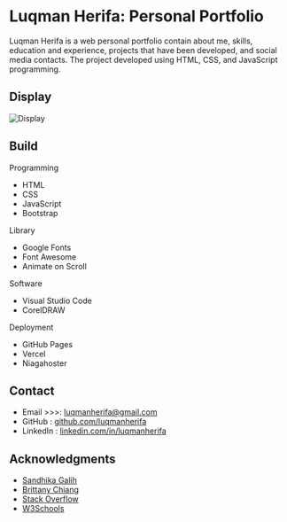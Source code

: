 # Luqman Herifa: Personal Portfolio
Luqman Herifa is a web personal portfolio contain about me, skills, education and experience, projects that have been developed, and social media contacts. The project developed using HTML, CSS, and JavaScript programming.

## Display
![Display](https://luqmanherifa.site/images/imgluqmanherifa.png)

## Build
Programming
  - HTML
  - CSS
  - JavaScript
  - Bootstrap

Library
  - Google Fonts
  - Font Awesome
  - Animate on Scroll

Software
  - Visual Studio Code
  - CorelDRAW

Deployment
  - GitHub Pages
  - Vercel
  - Niagahoster

## Contact
  - Email >>>: [luqmanherifa@gmail.com](mailto:luqmanherifa@gmail.com)
  - GitHub    : [github.com/luqmanherifa](https://github.com/luqmanherifa)
  - LinkedIn  : [linkedin.com/in/luqmanherifa](https://www.linkedin.com/in/luqmanherifa)

## Acknowledgments
  - [Sandhika Galih](https://github.com/sandhikagalih)
  - [Brittany Chiang](https://brittanychiang.com)
  - [Stack Overflow](https://stackoverflow.com)
  - [W3Schools](https://www.w3schools.com)
